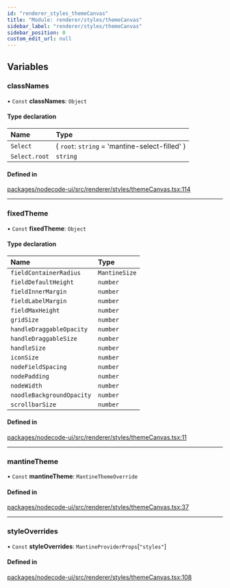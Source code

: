 ```yaml
---
id: "renderer_styles_themeCanvas"
title: "Module: renderer/styles/themeCanvas"
sidebar_label: "renderer/styles/themeCanvas"
sidebar_position: 0
custom_edit_url: null
---
```


## Variables

### classNames

• `Const` **classNames**: `Object`

#### Type declaration

| Name | Type |
| :------ | :------ |
| `Select` | { `root`: `string` = 'mantine-select-filled' } |
| `Select.root` | `string` |

#### Defined in

[packages/nodecode-ui/src/renderer/styles/themeCanvas.tsx:114](https://github.com/bischoff-m/nodecode/blob/1978ab5/packages/nodecode-ui/src/renderer/styles/themeCanvas.tsx#L114)

___

### fixedTheme

• `Const` **fixedTheme**: `Object`

#### Type declaration

| Name | Type |
| :------ | :------ |
| `fieldContainerRadius` | `MantineSize` |
| `fieldDefaultHeight` | `number` |
| `fieldInnerMargin` | `number` |
| `fieldLabelMargin` | `number` |
| `fieldMaxHeight` | `number` |
| `gridSize` | `number` |
| `handleDraggableOpacity` | `number` |
| `handleDraggableSize` | `number` |
| `handleSize` | `number` |
| `iconSize` | `number` |
| `nodeFieldSpacing` | `number` |
| `nodePadding` | `number` |
| `nodeWidth` | `number` |
| `noodleBackgroundOpacity` | `number` |
| `scrollbarSize` | `number` |

#### Defined in

[packages/nodecode-ui/src/renderer/styles/themeCanvas.tsx:11](https://github.com/bischoff-m/nodecode/blob/1978ab5/packages/nodecode-ui/src/renderer/styles/themeCanvas.tsx#L11)

___

### mantineTheme

• `Const` **mantineTheme**: `MantineThemeOverride`

#### Defined in

[packages/nodecode-ui/src/renderer/styles/themeCanvas.tsx:37](https://github.com/bischoff-m/nodecode/blob/1978ab5/packages/nodecode-ui/src/renderer/styles/themeCanvas.tsx#L37)

___

### styleOverrides

• `Const` **styleOverrides**: `MantineProviderProps`[``"styles"``]

#### Defined in

[packages/nodecode-ui/src/renderer/styles/themeCanvas.tsx:108](https://github.com/bischoff-m/nodecode/blob/1978ab5/packages/nodecode-ui/src/renderer/styles/themeCanvas.tsx#L108)
